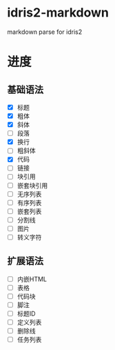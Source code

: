 # idris2-markdown
markdown parse for idris2  

# 进度

## 基础语法
- [x] 标题
- [x] 粗体
- [x] 斜体
- [ ] 段落
- [x] 换行
- [ ] 粗斜体
- [x] 代码
- [ ] 链接
- [ ] 块引用
- [ ] 嵌套块引用
- [ ] 无序列表
- [ ] 有序列表
- [ ] 嵌套列表
- [ ] 分割线
- [ ] 图片
- [ ] 转义字符

## 扩展语法
- [ ] 内嵌HTML
- [ ] 表格
- [ ] 代码块
- [ ] 脚注
- [ ] 标题ID
- [ ] 定义列表
- [ ] 删除线
- [ ] 任务列表
